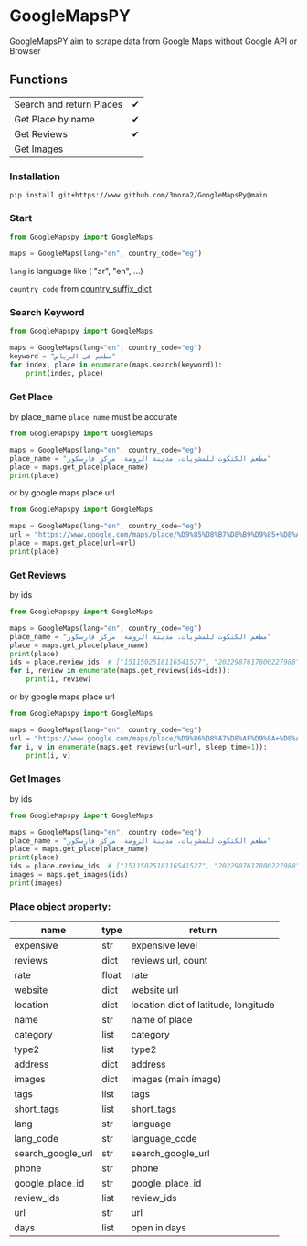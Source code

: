 # GoogleMapsPY

GoogleMapsPY aim to scrape data from Google Maps without Google API or Browser


## Functions

|                          |   |
|--------------------------|---|
| Search and return Places | ✔ |
| Get Place by name        | ✔ |
| Get Reviews              | ✔ |
| Get Images               |   |


### Installation
```
pip install git+https://www.github.com/3mora2/GoogleMapsPy@main
```

### Start

```python
from GoogleMapspy import GoogleMaps

maps = GoogleMaps(lang="en", country_code="eg")
```
`lang` is language like ( "ar", "en", ...)

`country_code` from [country_suffix_dict](https://github.com/3mora2/GoogleMapsPy/blob/dfb5cb24324fc5664a53591932ae5b05ab219c24/GoogleMapspy/const.py#L98)

### Search Keyword

```python
from GoogleMapspy import GoogleMaps

maps = GoogleMaps(lang="en", country_code="eg")
keyword = "مطعم في الرياض"
for index, place in enumerate(maps.search(keyword)):
    print(index, place)
```

### Get Place
by place_name
`place_name` must be accurate
```python
from GoogleMapspy import GoogleMaps

maps = GoogleMaps(lang="en", country_code="eg")
place_name = "مطعم الكتكوت للمشويات، مدينة الروضة، مركز فارسكور"
place = maps.get_place(place_name)
print(place)
```
or by google maps place url

```python
from GoogleMapspy import GoogleMaps

maps = GoogleMaps(lang="en", country_code="eg")
url = "https://www.google.com/maps/place/%D9%85%D8%B7%D8%B9%D9%85+%D8%A7%D9%84%D8%B5%D8%A7%D9%81%D9%89+%D8%A7%D9%84%D9%85%D8%A3%D9%83%D9%88%D9%84%D8%A7%D8%AA+%D8%A7%D9%84%D8%A8%D8%AD%D8%B1%D9%8A%D8%A9%E2%80%AD/@31.3236418,31.7580646,17z/data=!4m17!1m10!3m9!1s0x14f9e7860c2edadf:0xe7ee7daab22713f!2z2YXYt9i52YUg2KfZhNmD2KrZg9mI2Kog2YTZhNmF2LTZiNmK2KfYqg!8m2!3d31.3279843!4d31.7535306!10e5!14m1!1BCgIgAQ!16s%2Fg%2F11rn4ndyt8!3m5!1s0x14f9e72c1e2e1beb:0x656909fce8b20df!8m2!3d31.3237011!4d31.7580212!16s%2Fg%2F11hzjy_4bd?entry=ttu"
place = maps.get_place(url=url)
print(place)
```

### Get Reviews
by ids
```python
from GoogleMapspy import GoogleMaps

maps = GoogleMaps(lang="en", country_code="eg")
place_name = "مطعم الكتكوت للمشويات، مدينة الروضة، مركز فارسكور"
place = maps.get_place(place_name)
print(place)
ids = place.review_ids  # ["1511502518116541527", "2022987617800227988"]
for i, review in enumerate(maps.get_reviews(ids=ids)):
    print(i, review)
```
or by google maps place url
```python
from GoogleMapspy import GoogleMaps

maps = GoogleMaps(lang="en", country_code="eg")
url = "https://www.google.com/maps/place/%D9%86%D8%A7%D8%AF%D9%8A+%D8%A7%D9%84%D9%85%D9%87%D9%86%D8%AF%D8%B3%D9%8A%D9%86+%D8%AF%D9%85%D9%8A%D8%A7%D8%B7+%D8%A7%D9%84%D8%AC%D8%AF%D9%8A%D8%AF%D8%A9%E2%80%AD/@31.4438138,31.7206443,14.44z/data=!4m6!3m5!1s0x14f9e3054ae0727f:0xde8f78c8fa6ac846!8m2!3d31.4519438!4d31.6843306!16s%2Fg%2F1pty8slyq?entry=ttu"
for i, v in enumerate(maps.get_reviews(url=url, sleep_time=1)):
    print(i, v)
```

### Get Images
by ids
```python
from GoogleMapspy import GoogleMaps

maps = GoogleMaps(lang="en", country_code="eg")
place_name = "مطعم الكتكوت للمشويات، مدينة الروضة، مركز فارسكور"
place = maps.get_place(place_name)
print(place)
ids = place.review_ids  # ["1511502518116541527", "2022987617800227988"]
images = maps.get_images(ids)
print(images)
```


### Place object property:
| name              | type  | return                               |
|-------------------|-------|--------------------------------------|
| expensive         | str   | expensive level                      |
| reviews           | dict  | reviews url, count                   |
| rate              | float | rate                                 |
| website           | dict  | website url                          |
| location          | dict  | location dict of latitude, longitude |
| name              | str   | name of place                        |
| category          | list  | category                             |
| type2             | list  | type2                                |
| address           | dict  | address                              |
| images            | dict  | images (main image)                  |
| tags              | list  | tags                                 |
| short_tags        | list  | short_tags                           |
| lang              | str   | language                             |
| lang_code         | str   | language_code                        |
| search_google_url | str   | search_google_url                    |
| phone             | str   | phone                                |
| google_place_id   | str   | google_place_id                      |
| review_ids        | list  | review_ids                           |
| url               | str   | url                                  |
| days              | list  | open in days                         |
